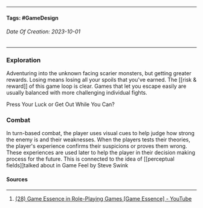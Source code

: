 __________________________________________________________________________
#### **Tags:** #GameDesign
###### *Date Of Creation: 2023-10-01*
__________________________________________________________________________
### Exploration
Adventuring into the unknown facing scarier monsters, but getting greater rewards. Losing means losing all your spoils that you've earned. The [[risk & reward]] of this game loop is clear. Games that let you escape easily are usually balanced with more challenging individual fights.

Press Your Luck or Get Out While You Can?
### Combat
In turn-based combat, the player uses visual cues to help judge how strong the enemy is and their weaknesses. When the players tests their theories, the player's experience confirms their suspicions or proves them wrong. These experiences are used later to help the player in their decision making process for the future. This is connected to the idea of [[perceptual fields]]talked about in Game Feel by Steve Swink 
#### Sources
__________________________________________________________________________
1. [(28) Game Essence in Role-Playing Games [Game Essence] - YouTube](https://www.youtube.com/watch?v=BFGkFHb2lBw&list=PLgKCjZ2WsVLSllvUzbkHIQurVIJdhAQ4m&index=15&ab_channel=MasahiroSakuraionCreatingGames)